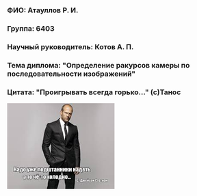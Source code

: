 ### ФИО: Атауллов Р. И.
### Группа: 6403
### Научный руководитель: Котов А. П.
### Тема диплома: "Определение ракурсов камеры по последовательности изображений"
### Цитата: "Проигрывать всегда горько..." (c)Танос
![Цитата Стэтхема](https://github.com/Rais-Ataullov/web6403-ataullov_ri/blob/main/%D0%A1%D1%82%D1%8D%D1%82%D1%85%D0%B5%D0%BC.jfif)
